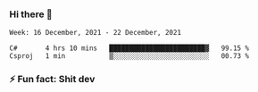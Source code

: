 ### Hi there 👋
<!--START_SECTION:waka-->
```text
Week: 16 December, 2021 - 22 December, 2021

C#       4 hrs 10 mins   ████████████████████████▓   99.15 % 
Csproj   1 min           ▒░░░░░░░░░░░░░░░░░░░░░░░░   00.73 % 
```
<!--END_SECTION:waka-->
<!--
**TG4LAaron/TG4LAaron** is a ✨ _special_ ✨ repository because its `README.md` (this file) appears on your GitHub profile.

Here are some ideas to get you started:

- 🔭 I’m currently working on ...
- 🌱 I’m currently learning ...
- 👯 I’m looking to collaborate on ...
- 🤔 I’m looking for help with ...
- 💬 Ask me about ...
- 📫 How to reach me: ...
- 😄 Pronouns: ...
- ⚡ Fun fact: ...
-->
### ⚡ Fun fact: Shit dev
